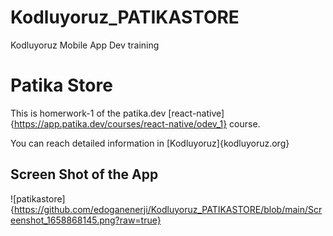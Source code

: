 # Kodluyoruz_PATIKASTORE
Kodluyoruz Mobile App Dev training

# Patika Store
This is homerwork-1 of the patika.dev [react-native]{https://app.patika.dev/courses/react-native/odev_1} course. 

You can reach detailed information in [Kodluyoruz]{kodluyoruz.org}

## Screen Shot of the App
![patikastore]{https://github.com/edoganenerji/Kodluyoruz_PATIKASTORE/blob/main/Screenshot_1658868145.png?raw=true}
